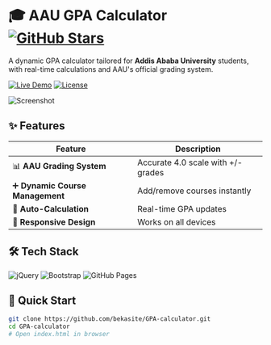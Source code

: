 # 🎓 AAU GPA Calculator [![GitHub Stars](https://img.shields.io/github/stars/bekasite/GPA-calculator?style=social)](https://github.com/bekasite/GPA-calculator/stargazers)

A dynamic GPA calculator tailored for **Addis Ababa University** students, with real-time calculations and AAU's official grading system.

[![Live Demo](https://img.shields.io/badge/demo-live-green?style=for-the-badge&logo=vercel)](https://bt-gpa.netlify.app)
[![License](https://img.shields.io/badge/license-MIT-blue?style=for-the-badge)](LICENSE)

![Screenshot]((https://github.com/bekasite/GPA-calculator/blob/main/Screenshot%202025-07-17%20100953.jpg)) <!-- Replace with actual screenshot URL -->

## ✨ Features
| Feature | Description |
|---------|-------------|
| 📊 **AAU Grading System** | Accurate 4.0 scale with +/- grades |
| ➕ **Dynamic Course Management** | Add/remove courses instantly |
| 🧮 **Auto-Calculation** | Real-time GPA updates |
| 📱 **Responsive Design** | Works on all devices |

## 🛠️ Tech Stack
![jQuery](https://img.shields.io/badge/jQuery-3.7.1-0769AD?logo=jquery)
![Bootstrap](https://img.shields.io/badge/Bootstrap-5.3-7952B3?logo=bootstrap)
![GitHub Pages](https://img.shields.io/badge/Hosted_on-GitHub_Pages-222?logo=github)

## 🚀 Quick Start
```bash
git clone https://github.com/bekasite/GPA-calculator.git
cd GPA-calculator
# Open index.html in browser
